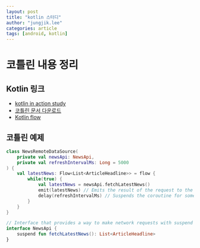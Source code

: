 ```yaml
---
layout: post
title: "kotlin 스터디"
author: "jungjik.lee"
categories: article
tags: [android, kotlin]
---
```


# 코틀린 내용 정리

## Kotlin 링크
- [kotlin in action study](https://incheol-jung.gitbook.io/docs/study/kotlin-in-action)
- [코틀린 문서 다운로드](https://javacan.tistory.com/entry/kotlin-11-12-ko-reference)
- [Kotlin flow](https://developer.android.com/kotlin/flow?hl=ko)

## 코틀린 예제
~~~kotlin
class NewsRemoteDataSource(
    private val newsApi: NewsApi,
    private val refreshIntervalMs: Long = 5000
) {
    val latestNews: Flow<List<ArticleHeadline>> = flow {
        while(true) {
            val latestNews = newsApi.fetchLatestNews()
            emit(latestNews) // Emits the result of the request to the flow
            delay(refreshIntervalMs) // Suspends the coroutine for some time
        }
    }
}

// Interface that provides a way to make network requests with suspend functions
interface NewsApi {
    suspend fun fetchLatestNews(): List<ArticleHeadline>
}
~~~